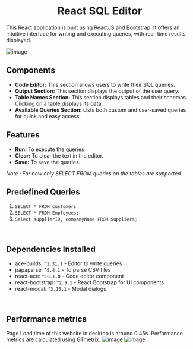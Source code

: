 <h1 align="center">React SQL Editor</h1>

This React application is built using ReactJS and Bootstrap. It offers an intuitive interface for writing and executing queries, with real-time results displayed.

![image](https://github.com/skh1203/SQL-Query-Editor/assets/76679739/d1c1afe0-bd6f-42e5-bf57-d2ef2bc61bb3)

## Components

- **Code Editor:** This section allows users to write their SQL queries.
- **Output Section:** This section displays the output of the user query.
- **Table Names Section:** This section displays tables and their schemas. Clicking on a table displays its data.
- **Available Queries Section:** Lists both custom and user-saved queries for quick and easy access.

## Features

- **Run:** To execute the queries
- **Clear:** To clear the text in the editor.
- **Save:** To save the queries.



_Note : For now only SELECT FROM queries on the tables are supported._


## Predefined Queries
1. ```SELECT * FROM Customers```
2. ```SELECT * FROM Employees;```
3. ```Select supplierID, companyName FROM Suppliers;```


<br>

## Dependencies Installed
- ace-builds: ```^1.31.1``` - Editor to write queries
- papaparse: ```^5.4.1``` - To parse CSV files
- react-ace: ```^10.1.0``` - Code editor component
- react-bootstrap: ```^2.9.1``` - React Bootstrap for UI components
- react-modal: ```^3.16.1``` - Modal dialogs


<br>

## Performance metrics
Page Load time of this website in desktop is around 0.45s. Performance metrics are calculated using GTmetrix.
![image](https://github.com/skh1203/SQL-Query-Editor/assets/76679739/62f6c4ce-a6ac-40a8-884b-8fca965af10e)
![image](https://github.com/skh1203/SQL-Query-Editor/assets/76679739/f8147b95-ce06-4faa-a5ad-af0230f03295)

